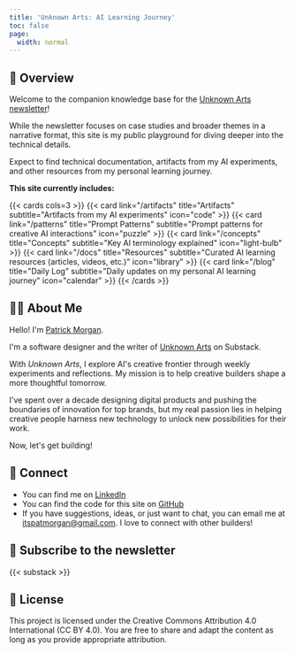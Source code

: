 ```yaml
---
title: 'Unknown Arts: AI Learning Journey'
toc: false
page:
  width: normal
---
```


## 📖 Overview

Welcome to the companion knowledge base for the [Unknown Arts newsletter](https://www.unknownarts.co)! 

While the newsletter focuses on case studies and broader themes in a narrative format, this site is my public playground for diving deeper into the technical details.

Expect to find technical documentation, artifacts from my AI experiments, and other resources from my personal learning journey.

**This site currently includes:**

{{< cards cols=3 >}}
  {{< card link="/artifacts" title="Artifacts" subtitle="Artifacts from my AI experiments" icon="code" >}}
  {{< card link="/patterns" title="Prompt Patterns" subtitle="Prompt patterns for creative AI interactions" icon="puzzle" >}}
  {{< card link="/concepts" title="Concepts" subtitle="Key AI terminology explained" icon="light-bulb" >}}
  {{< card link="/docs" title="Resources" subtitle="Curated AI learning resources (articles, videos, etc.)" icon="library" >}}
  {{< card link="/blog" title="Daily Log" subtitle="Daily updates on my personal AI learning journey" icon="calendar" >}}
{{< /cards >}}

## 👨‍💻 About Me

Hello! I'm [Patrick Morgan](https://itspatmorgan.com).

I'm a software designer and the writer of [Unknown Arts](https://www.unknownarts.co) on Substack.

With *Unknown Arts*, I explore AI's creative frontier through weekly experiments and reflections. My mission is to help creative builders shape a more thoughtful tomorrow.

I've spent over a decade designing digital products and pushing the boundaries of innovation for top brands, but my real passion lies in helping creative people harness new technology to unlock new possibilities for their work.

Now, let's get building!

## 🔗 Connect

- You can find me on [LinkedIn](https://www.linkedin.com/in/itspatmorgan/)
- You can find the code for this site on [GitHub](https://github.com/itspatmorgan/unknown-arts-ai)
- If you have suggestions, ideas, or just want to chat, you can email me at itspatmorgan@gmail.com. I love to connect with other builders!

## 💌 Subscribe to the newsletter

{{< substack >}}

## 📄 License

This project is licensed under the Creative Commons Attribution 4.0 International (CC BY 4.0). You are free to share and adapt the content as long as you provide appropriate attribution.